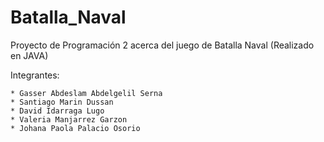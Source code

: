 # Batalla_Naval
Proyecto de Programación 2 acerca del juego de Batalla Naval (Realizado en JAVA)

Integrantes:
```
* Gasser Abdeslam Abdelgelil Serna
* Santiago Marin Dussan
* David Idarraga Lugo
* Valeria Manjarrez Garzon
* Johana Paola Palacio Osorio
```
